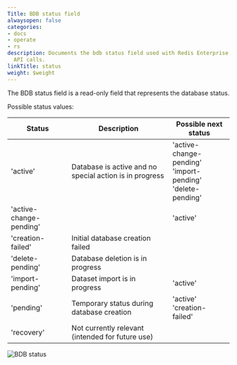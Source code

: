 ```yaml
---
Title: BDB status field
alwaysopen: false
categories:
- docs
- operate
- rs
description: Documents the bdb status field used with Redis Enterprise Software REST
  API calls.
linkTitle: status
weight: $weight
---
```


The BDB status field is a read-only field that represents the database status.

Possible status values:

| Status | Description | Possible next status |
|--------|-------------|----------------------|
| 'active' | Database is active and no special action is in progress | 'active-change-pending' <br />'import-pending' <br />'delete-pending' |
| 'active-change-pending' | |'active' |
| 'creation-failed' | Initial database creation failed | |
| 'delete-pending' | Database deletion is in progress | |
| 'import-pending' | Dataset import is in progress | 'active' |
| 'pending' | Temporary status during database creation | 'active'<br />'creation-failed' |
| 'recovery' | Not currently relevant (intended for future use) | |

![BDB status](/images/rs/rest-api-bdb-status.png#no-click "BDB status")
